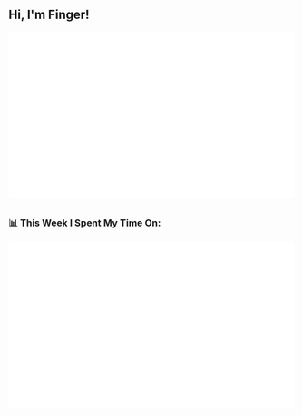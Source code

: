 <h2> Hi, I'm Finger!</h2>

<img align="right" src="https://raw.githubusercontent.com/spianmo/github-stats/master/generated/overview.svg#gh-light-mode-only">

<!-- <img align="right" height="160em" src="https://github-readme-stats-eight-theta.vercel.app/api/top-langs/?username=spianmo&layout=compact&langs_count=8&theme=algolia"/>	 -->
	
```go
package main

type Me struct {
	Name   string
	Job    string
	Code   string
	Skills string
}

func main() {
	me := &Me{
		Name:   "Finger",
		Job:    "Client-side Engineer",
		Code:   "Java, Kotlin, C#, Rust and C++ and Others",
		Skills: "Android, Security, Cross-platform client, NLP, CV, ASR ^o^",
	}
	_ = me
}
```


<h3>📊 This Week I Spent My Time On:</h3>
<img align='right' src="https://raw.githubusercontent.com/spianmo/github-stats/master/generated/languages.svg#gh-light-mode-only">

<!--START_SECTION:waka-->

```txt
Java                   17 hrs 15 mins  ███████████████▓░░░░░░░░░   62.83 %
Python                 5 hrs 30 mins   █████░░░░░░░░░░░░░░░░░░░░   20.03 %
XML                    1 hr 25 mins    █▒░░░░░░░░░░░░░░░░░░░░░░░   05.19 %
Groovy                 32 mins         ▒░░░░░░░░░░░░░░░░░░░░░░░░   01.97 %
Bash                   31 mins         ▒░░░░░░░░░░░░░░░░░░░░░░░░   01.89 %
```

<!--END_SECTION:waka-->

